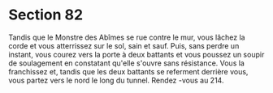 # Section 82

Tandis que le Monstre des Abîmes se rue contre le mur, vous lâchez la corde et vous
atterrissez sur le sol, sain et sauf. Puis, sans perdre un instant, vous courez vers la porte à
deux battants et vous poussez un soupir de soulagement en constatant qu'elle  s'ouvre sans
résistance. Vous la franchissez et, tandis que les deux battants se referment derrière vous,
vous partez vers le nord le long du tunnel. Rendez -vous au 214.